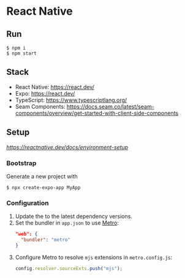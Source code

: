 # React Native

## Run

```
$ npm i
$ npm start
```

## Stack

- React Native: https://react.dev/
- Expo: https://react.dev/
- TypeScript: https://www.typescriptlang.org/
- Seam Components: https://docs.seam.co/latest/seam-components/overview/get-started-with-client-side-components

## Setup

_https://reactnative.dev/docs/environment-setup_

### Bootstrap

Generate a new project with

```
$ npx create-expo-app MyApp
```

### Configuration

1. Update the to the latest dependency versions.
2. Set the bundler in `app.json` to use [Metro](https://facebook.github.io/metro/):
   ```json
   "web": {
     "bundler": "metro"
   }
   ```
3. Configure Metro to resolve `mjs` extensions in `metro.config.js`:
   ```js
   config.resolver.sourceExts.push("mjs");
   ```
